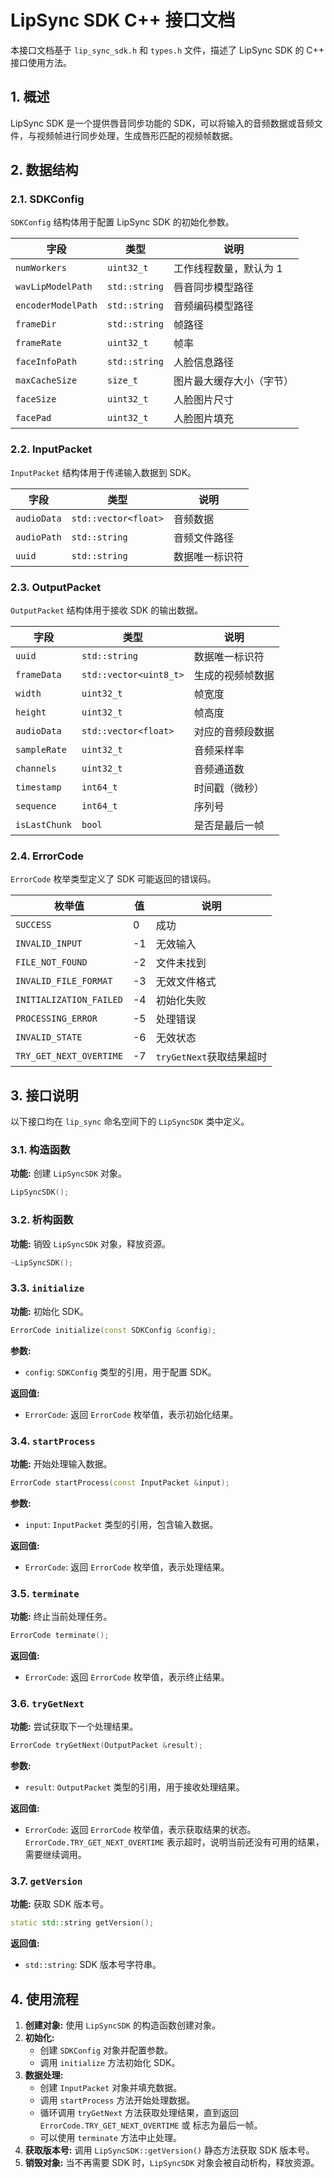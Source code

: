# LipSync SDK C++ 接口文档

本接口文档基于 `lip_sync_sdk.h` 和 `types.h` 文件，描述了 LipSync SDK 的 C++ 接口使用方法。

## 1. 概述

LipSync SDK 是一个提供唇音同步功能的 SDK，可以将输入的音频数据或音频文件，与视频帧进行同步处理，生成唇形匹配的视频帧数据。

## 2. 数据结构

### 2.1. SDKConfig

`SDKConfig` 结构体用于配置 LipSync SDK 的初始化参数。

| 字段                | 类型          | 说明                                       |
| ------------------- | ------------- | ------------------------------------------ |
| `numWorkers`        | `uint32_t`    | 工作线程数量，默认为 1                      |
| `wavLipModelPath`   | `std::string` | 唇音同步模型路径                           |
| `encoderModelPath`  | `std::string` | 音频编码模型路径                           |
| `frameDir`          | `std::string` | 帧路径                                     |
| `frameRate`         | `uint32_t`    | 帧率                                       |
| `faceInfoPath`      | `std::string` | 人脸信息路径                               |
| `maxCacheSize`      | `size_t`      | 图片最大缓存大小（字节）                   |
| `faceSize`          | `uint32_t`    | 人脸图片尺寸                               |
| `facePad`           | `uint32_t`    | 人脸图片填充                               |

### 2.2. InputPacket

`InputPacket` 结构体用于传递输入数据到 SDK。

| 字段          | 类型                | 说明             |
| ------------- | ------------------- | ---------------- |
| `audioData`   | `std::vector<float>` | 音频数据         |
| `audioPath`   | `std::string`       | 音频文件路径     |
| `uuid`        | `std::string`       | 数据唯一标识符   |

### 2.3. OutputPacket

`OutputPacket` 结构体用于接收 SDK 的输出数据。

| 字段            | 类型                | 说明                                 |
| --------------- | ------------------- | ------------------------------------ |
| `uuid`          | `std::string`       | 数据唯一标识符                       |
| `frameData`     | `std::vector<uint8_t>` | 生成的视频帧数据                     |
| `width`         | `uint32_t`          | 帧宽度                               |
| `height`        | `uint32_t`          | 帧高度                               |
| `audioData`     | `std::vector<float>` | 对应的音频段数据                     |
| `sampleRate`    | `uint32_t`          | 音频采样率                           |
| `channels`      | `uint32_t`          | 音频通道数                           |
| `timestamp`     | `int64_t`           | 时间戳（微秒）                       |
| `sequence`      | `int64_t`           | 序列号                               |
| `isLastChunk`   | `bool`              | 是否是最后一帧                       |

### 2.4. ErrorCode

`ErrorCode` 枚举类型定义了 SDK 可能返回的错误码。

| 枚举值                  | 值    | 说明                     |
| ----------------------- | ----- | ------------------------ |
| `SUCCESS`               | 0     | 成功                     |
| `INVALID_INPUT`         | -1    | 无效输入                 |
| `FILE_NOT_FOUND`        | -2    | 文件未找到               |
| `INVALID_FILE_FORMAT`   | -3    | 无效文件格式             |
| `INITIALIZATION_FAILED` | -4    | 初始化失败               |
| `PROCESSING_ERROR`      | -5    | 处理错误                 |
| `INVALID_STATE`         | -6    | 无效状态                 |
| `TRY_GET_NEXT_OVERTIME` | -7    | `tryGetNext`获取结果超时 |

## 3. 接口说明

以下接口均在 `lip_sync` 命名空间下的 `LipSyncSDK` 类中定义。

### 3.1. 构造函数

**功能:** 创建 `LipSyncSDK` 对象。

```cpp
LipSyncSDK();
```

### 3.2. 析构函数

**功能:** 销毁 `LipSyncSDK` 对象，释放资源。

```cpp
~LipSyncSDK();
```

### 3.3. `initialize`

**功能:** 初始化 SDK。

```cpp
ErrorCode initialize(const SDKConfig &config);
```

**参数:**

-   `config`: `SDKConfig` 类型的引用，用于配置 SDK。

**返回值:**

-   `ErrorCode`: 返回 `ErrorCode` 枚举值，表示初始化结果。

### 3.4. `startProcess`

**功能:** 开始处理输入数据。

```cpp
ErrorCode startProcess(const InputPacket &input);
```

**参数:**

-   `input`: `InputPacket` 类型的引用，包含输入数据。

**返回值:**

-   `ErrorCode`: 返回 `ErrorCode` 枚举值，表示处理结果。

### 3.5. `terminate`

**功能:** 终止当前处理任务。

```cpp
ErrorCode terminate();
```

**返回值:**

-   `ErrorCode`: 返回 `ErrorCode` 枚举值，表示终止结果。

### 3.6. `tryGetNext`

**功能:** 尝试获取下一个处理结果。

```cpp
ErrorCode tryGetNext(OutputPacket &result);
```

**参数:**

-   `result`: `OutputPacket` 类型的引用，用于接收处理结果。

**返回值:**

-   `ErrorCode`: 返回 `ErrorCode` 枚举值，表示获取结果的状态。`ErrorCode.TRY_GET_NEXT_OVERTIME` 表示超时，说明当前还没有可用的结果，需要继续调用。

### 3.7. `getVersion`

**功能:** 获取 SDK 版本号。

```cpp
static std::string getVersion();
```

**返回值:**

-   `std::string`: SDK 版本号字符串。

## 4. 使用流程

1. **创建对象:** 使用 `LipSyncSDK` 的构造函数创建对象。
2. **初始化:**
    *   创建 `SDKConfig` 对象并配置参数。
    *   调用 `initialize` 方法初始化 SDK。
3. **数据处理:**
    *   创建 `InputPacket` 对象并填充数据。
    *   调用 `startProcess` 方法开始处理数据。
    *   循环调用 `tryGetNext` 方法获取处理结果，直到返回 `ErrorCode.TRY_GET_NEXT_OVERTIME` 或 标志为最后一帧。
    *   可以使用 `terminate` 方法中止处理。
4. **获取版本号:** 调用 `LipSyncSDK::getVersion()` 静态方法获取 SDK 版本号。
5. **销毁对象:** 当不再需要 SDK 时，`LipSyncSDK` 对象会被自动析构，释放资源。
